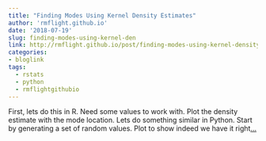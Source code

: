 ```yaml
---
title: "Finding Modes Using Kernel Density Estimates"
author: 'rmflight.github.io'
date: '2018-07-19'
slug: finding-modes-using-kernel-den
link: http://rmflight.github.io/post/finding-modes-using-kernel-density-estimates/
categories:
- bloglink
tags:
  - rstats
  - python
  - rmflightgithubio
---
```


First, lets do this in R. Need some values to work with. Plot the density estimate with the mode location. Lets do something similar in Python. Start by generating a set of random values. Plot to show indeed we have it right[... <i class="fas fa-external-link-alt"></i>](http://rmflight.github.io/post/finding-modes-using-kernel-density-estimates/)

